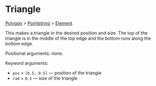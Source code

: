 # Triangle

<span class="inherit">[Polygon](#Polygon) > [Pointstring](#Pointstring) > [Element](#Element)</span>

This makes a triangle in the desired position and size. The top of the triangle is in the middle of the top edge and the bottom runs along the bottom edge.

Positional arguments: none.

Keyword arguments:
- `pos` = `[0.5, 0.5]` — position of the triangle
- `rad` = `0.5` — size of the triangle
